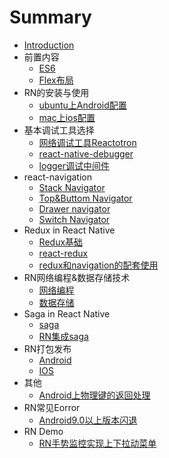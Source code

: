 # Summary

* [Introduction](README.md)
* 前置内容
    * [ES6](doc/front/ES6.md)
    * [Flex布局](doc/front/layout.md)
* RN的安装与使用
    * [ubuntu上Android配置](doc/basic/androidInstall.md)
    * [mac上ios配置](doc/basic/iosInstall.md)
* 基本调试工具选择
    * [网络调试工具Reactotron](doc/basic/reactotron.md)
    * [react-native-debugger](doc/basic/debugger.md)
    * [logger调试中间件](doc/basic/logger.md)
* react-navigation
    * [Stack Navigator](doc/html/tatck.md)
    * [Top&Buttom Navigator](doc/html/topButtom.md)
    * [Drawer navigator](doc/html/drawer.md)
    * [Switch Navigator](doc/html/switch.md)
* Redux in React Native
    * [Redux基础](doc/redux/basic.md)
    * [react-redux](doc/redux/reactRedux.md)
    * [redux和navigation的配套使用](doc/redux/reduxNavigation.md)
* RN网络编程&数据存储技术
    * [网络编程](doc/network/network.md)
    * [数据存储](doc/network/dataStorage.md)
* Saga in React Native
    * [saga](doc/saga/basic.md)
    * [RN集成saga](doc/saga/rnSaga.md)
* RN打包发布
    * [Android](doc/package/android.md)
    * [IOS](doc/package/ios.md)
* 其他
    * [Android上物理键的返回处理](doc/others/androidBack.md)
* RN常见Eorror
    * [Android9.0以上版本闪退](doc/error/Android9.md)
* RN Demo
    * [RN手势监控实现上下拉动菜单](doc/demo/posture.md)

